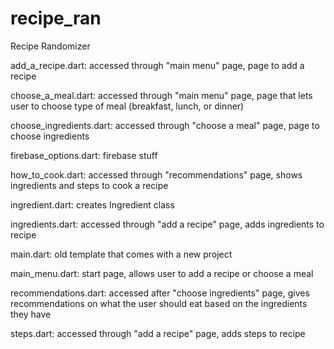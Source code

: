 # recipe_ran

Recipe Randomizer

add_a_recipe.dart: accessed through "main menu" page, page to add a recipe

choose_a_meal.dart: accessed through "main menu" page, page that lets user to choose type of meal (breakfast, lunch, or dinner)

choose_ingredients.dart: accessed through "choose a meal" page, page to choose ingredients

firebase_options.dart: firebase stuff

how_to_cook.dart: accessed through "recommendations" page, shows ingredients and steps to cook a recipe

ingredient.dart: creates Ingredient class

ingredients.dart: accessed through "add a recipe" page, adds ingredients to recipe

main.dart: old template that comes with a new project

main_menu.dart: start page, allows user to add a recipe or choose a meal

recommendations.dart: accessed after "choose ingredients" page, gives recommendations on what the user should eat based on the ingredients they have

steps.dart: accessed through "add a recipe" page, adds steps to recipe 

